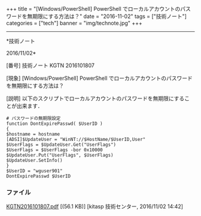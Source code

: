 ﻿+++
title = "[Windows/PowerShell] PowerShell でローカルアカウントのパスワードを無期限にする方法は？"
date = "2016-11-02"
tags = ["技術ノート"]
categories = ["tech"]
banner = "img/technote.jpg"
+++

-----------------------------------------------------------------------------------------------------------------------------

*技術ノート

2016/11/02*


[番号]
技術ノート KGTN 2016101807

[現象]
[Windows/PowerShell] PowerShell
でローカルアカウントのパスワードを無期限にする方法は？

[説明]
以下のスクリプトでローカルアカウントのパスワードを無期限にすることが出来ます．

    # パスワードの無期限設定
    function DontExpirePasswd( $UserID )
    {
    $hostname = hostname
    [ADSI]$UpdateUser = "WinNT://$HostName/$UserID,User" 
    $UserFlags = $UpdateUser.Get("UserFlags")
    $UserFlags = $UserFlags -bor 0x10000
    $UpdateUser.Put("UserFlags", $UserFlags)
    $UpdateUser.SetInfo()
    }
    $UserID = "wguser901" 
    DontExpirePasswd $UserID


### ファイル

 
 


[KGTN2016101807.pdf](http://techreport.kitasp.net/attachments/download/3155/KGTN2016101807.pdf)
 [(56.1 KB)] [kitasp 技術センター, 2016/11/02
14:42]


 


 

